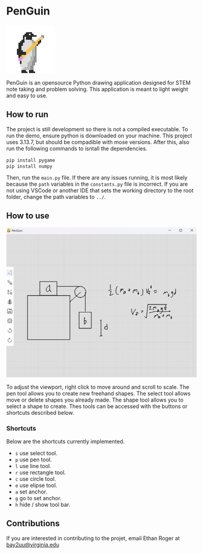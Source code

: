 # PenGuin

![](images/logo.png)

PenGuin is an opensource Python drawing application designed for STEM note taking and problem solving. This application is meant to light weight and easy to use. 

## How to run

The project is still development so there is not a compiled executable. To run the demo, ensure python is downloaded on your machine. This project uses 3.13.7, but should be compadible with mose versions. After this, also run the following commands to isntall the dependencies. 
```
pip install pygame
pip install numpy
```

Then, run the `main.py` file. If there are any issues running, it is most likely because the `path` variables in the `constants.py` file is incorrect. If you are not using VSCode or another IDE that sets the working directory to the root folder, change the path variables to `../`.   

## How to use

![](images/example.png)

To adjust the viewport, right click to move around and scroll to scale. The pen tool allows you to create new freehand shapes. The select tool allows move or delete shapes you already made. The shape tool allows you to select a shape to create. Thes tools can be accessed with the buttons or shortcuts described below. 

### Shortcuts

Below are the shortcuts currently implemented. 

* `s` use select tool.
* `p` use pen tool.
* `l` use line tool.
* `r` use rectangle tool.
* `c` use circle tool.
* `e` use elipse tool.
* `a` set anchor.
* `g` go to set anchor.
* `h` hide / show tool bar. 

## Contributions

If you are interested in contributing to the projet, email Ethan Roger at bay2uu@virginia.edu
  
